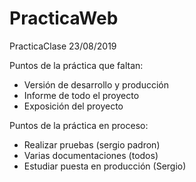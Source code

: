 # PracticaWeb
PracticaClase
23/08/2019

Puntos de la práctica que faltan:
* Versión de desarrollo y producción
* Informe de todo el proyecto
* Exposición del proyecto

Puntos de la práctica en proceso:
* Realizar pruebas (sergio padron)
* Varias documentaciones (todos)
* Estudiar puesta en producción (Sergio)
